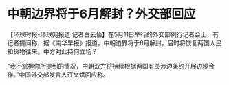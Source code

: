 # 中朝边界将于6月解封？外交部回应

【环球时报-环球网报道
记者白云怡】在5月11日举行的外交部例行记者会上，有记者提问称，据《南华早报》报道，中朝边界将于6月解封，届时将恢复两国人民和货物往来。中方对此持何立场？

“我不掌握你所提到的情况，中朝双方将持续根据两国有关涉边条约开展边境合作。”中国外交部发言人汪文斌回应称。


